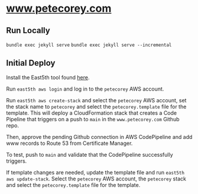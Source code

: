 # www.petecorey.com

## Run Locally

`bundle exec jekyll serve`
`bundle exec jekyll serve --incremental`

## Initial Deploy

Install the East5th tool found [here](https://github.com/East5th/scripts).

Run `east5th aws login` and log in to the `petecorey` AWS account.

Run `east5th aws create-stack` and select the `petecorey` AWS account, set the stack name to `petecorey` and select the `petecorey.template` file for the template. This will deploy a CloudFormation stack that creates a Code Pipeline that triggers on a push to `main` in the `www.petecorey.com` Github repo.

Then, approve the pending Github connection in AWS CodePipeline and add www records to Route 53 from Certificate Manager.

To test, push to `main` and validate that the CodePipeline successfully triggers.

If template changes are needed, update the template file and run `east5th aws update-stack`. Select the `petecorey` AWS account, the `petecorey` stack and select the `petecorey.template` file for the template.
